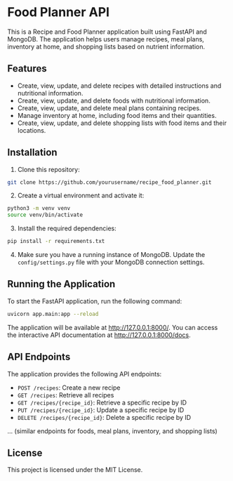 # Food Planner API

This is a Recipe and Food Planner application built using FastAPI and MongoDB. The application helps users manage recipes, meal plans, inventory at home, and shopping lists based on nutrient information.

## Features

- Create, view, update, and delete recipes with detailed instructions and nutritional information.
- Create, view, update, and delete foods with nutritional information.
- Create, view, update, and delete meal plans containing recipes.
- Manage inventory at home, including food items and their quantities.
- Create, view, update, and delete shopping lists with food items and their locations.

## Installation

1. Clone this repository:

```bash
git clone https://github.com/yourusername/recipe_food_planner.git
```

2. Create a virtual environment and activate it:

```bash
python3 -m venv venv
source venv/bin/activate
```

3. Install the required dependencies:

```bash
pip install -r requirements.txt
```

4. Make sure you have a running instance of MongoDB. Update the `config/settings.py` file with your MongoDB connection settings.

## Running the Application

To start the FastAPI application, run the following command:

```bash
uvicorn app.main:app --reload
```

The application will be available at http://127.0.0.1:8000/. You can access the interactive API documentation at http://127.0.0.1:8000/docs.

## API Endpoints

The application provides the following API endpoints:

- `POST /recipes`: Create a new recipe
- `GET /recipes`: Retrieve all recipes
- `GET /recipes/{recipe_id}`: Retrieve a specific recipe by ID
- `PUT /recipes/{recipe_id}`: Update a specific recipe by ID
- `DELETE /recipes/{recipe_id}`: Delete a specific recipe by ID

... (similar endpoints for foods, meal plans, inventory, and shopping lists)

## License

This project is licensed under the MIT License.
